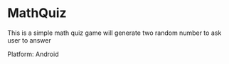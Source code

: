 # MathQuiz
This is a simple math quiz game will generate two random number to ask user to answer

Platform: Android
